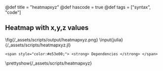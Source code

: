 @def title = "heatmapxyz"
@def hascode = true
@def tags = ["syntax", "code"]

## Heatmap with x,y,z values
\fig{/_assets/scripts/output/heatmapxyz.png}
\input{julia}{/_assets/scripts/heatmapxyz.jl}
~~~
<span style="color:#e53e00;"> <strong> Dependencies </strong> </span>
~~~
\prettyshow{/_assets/scripts/heatmapxyz}
